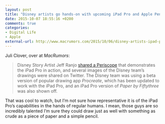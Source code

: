 ```yaml
---
layout: post
title: "Disney artists go hands-on with upcoming iPad Pro and Apple Pencil"
date: 2015-10-07 18:55:16 +0200
comments: true
categories: 
- Digital Life
- Apple
external-url: http://www.macrumors.com/2015/10/06/disney-artists-ipad-pro-hands-on/
---
```


Juli Clover, over at _MacRumors_:

> Disney Story Artist Jeff Ranjo [shared a Periscope](https://twitter.com/JeffRanjo/status/651452347814535168) that demonstrates the iPad Pro in action, and several images of the Disney team’s drawings were shared on Twitter. The Disney team was using a beta version of popular drawing app _Procreate_, which has been updated to work with the iPad Pro, and an iPad Pro version of _Paper by Fiftythree_ was also shown off.

That was cool to watch, but I’m not sure how representative it is of the iPad Pro’s capabilities in the hands of regular humans. I mean, those guys are so incredibly talented I’m sure they could draw just as well with something as crude as a piece of paper and a simple pencil. 